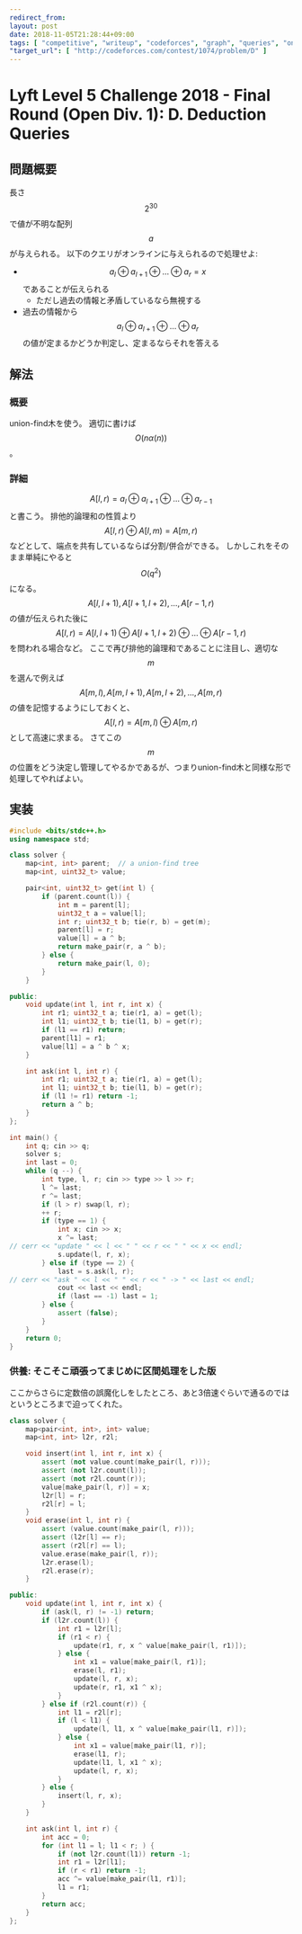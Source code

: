 ```yaml
---
redirect_from:
layout: post
date: 2018-11-05T21:28:44+09:00
tags: [ "competitive", "writeup", "codeforces", "graph", "queries", "online", "union-find-tree", "xor" ]
"target_url": [ "http://codeforces.com/contest/1074/problem/D" ]
---
```


# Lyft Level 5 Challenge 2018 - Final Round (Open Div. 1): D. Deduction Queries

## 問題概要

長さ $$2^{30}$$ で値が不明な配列 $$a$$ が与えられる。
以下のクエリがオンラインに与えられるので処理せよ:

-   $$a_l \oplus a _ {l+1} \oplus \dots \oplus a_r = x$$ であることが伝えられる
    -   ただし過去の情報と矛盾しているなら無視する
-   過去の情報から $$a_l \oplus a _ {l+1} \oplus \dots \oplus a_r$$ の値が定まるかどうか判定し、定まるならそれを答える

## 解法

### 概要

union-find木を使う。
適切に書けば $$O(n \alpha(n))$$。

### 詳細

$$A[l, r) = a_l \oplus a _ {l+1} \oplus \dots \oplus a _ {r - 1}$$ と書こう。
排他的論理和の性質より $$A[l, r) \oplus A[l, m) = A[m, r)$$ などとして、端点を共有しているならば分割/併合ができる。
しかしこれをそのまま単純にやると $$O(q^2)$$ になる。
$$A[l, l + 1), A[l + 1, l + 2), \dots, A[r - 1, r)$$ の値が伝えられた後に $$A[l, r) = A[l, l + 1) \oplus A[l + 1, l + 2) \oplus \dots \oplus A[r - 1, r)$$ を問われる場合など。
ここで再び排他的論理和であることに注目し、適切な $$m$$ を選んで例えば $$A[m, l), A[m, l + 1), A[m, l + 2), \dots, A[m, r)$$ の値を記憶するようにしておくと、$$A[l, r) = A[m, l) \oplus A[m, r)$$ として高速に求まる。
さてこの $$m$$ の位置をどう決定し管理してやるかであるが、つまりunion-find木と同様な形で処理してやればよい。

## 実装

``` c++
#include <bits/stdc++.h>
using namespace std;

class solver {
    map<int, int> parent;  // a union-find tree
    map<int, uint32_t> value;

    pair<int, uint32_t> get(int l) {
        if (parent.count(l)) {
            int m = parent[l];
            uint32_t a = value[l];
            int r; uint32_t b; tie(r, b) = get(m);
            parent[l] = r;
            value[l] = a ^ b;
            return make_pair(r, a ^ b);
        } else {
            return make_pair(l, 0);
        }
    }

public:
    void update(int l, int r, int x) {
        int r1; uint32_t a; tie(r1, a) = get(l);
        int l1; uint32_t b; tie(l1, b) = get(r);
        if (l1 == r1) return;
        parent[l1] = r1;
        value[l1] = a ^ b ^ x;
    }

    int ask(int l, int r) {
        int r1; uint32_t a; tie(r1, a) = get(l);
        int l1; uint32_t b; tie(l1, b) = get(r);
        if (l1 != r1) return -1;
        return a ^ b;
    }
};

int main() {
    int q; cin >> q;
    solver s;
    int last = 0;
    while (q --) {
        int type, l, r; cin >> type >> l >> r;
        l ^= last;
        r ^= last;
        if (l > r) swap(l, r);
        ++ r;
        if (type == 1) {
            int x; cin >> x;
            x ^= last;
// cerr << "update " << l << " " << r << " " << x << endl;
            s.update(l, r, x);
        } else if (type == 2) {
            last = s.ask(l, r);
// cerr << "ask " << l << " " << r << " -> " << last << endl;
            cout << last << endl;
            if (last == -1) last = 1;
        } else {
            assert (false);
        }
    }
    return 0;
}
```

### 供養: そこそこ頑張ってまじめに区間処理をした版

ここからさらに定数倍の誤魔化しをしたところ、あと3倍速ぐらいで通るのではというところまで迫ってくれた。

``` c++
class solver {
    map<pair<int, int>, int> value;
    map<int, int> l2r, r2l;

    void insert(int l, int r, int x) {
        assert (not value.count(make_pair(l, r)));
        assert (not l2r.count(l));
        assert (not r2l.count(r));
        value[make_pair(l, r)] = x;
        l2r[l] = r;
        r2l[r] = l;
    }
    void erase(int l, int r) {
        assert (value.count(make_pair(l, r)));
        assert (l2r[l] == r);
        assert (r2l[r] == l);
        value.erase(make_pair(l, r));
        l2r.erase(l);
        r2l.erase(r);
    }

public:
    void update(int l, int r, int x) {
        if (ask(l, r) != -1) return;
        if (l2r.count(l)) {
            int r1 = l2r[l];
            if (r1 < r) {
                update(r1, r, x ^ value[make_pair(l, r1)]);
            } else {
                int x1 = value[make_pair(l, r1)];
                erase(l, r1);
                update(l, r, x);
                update(r, r1, x1 ^ x);
            }
        } else if (r2l.count(r)) {
            int l1 = r2l[r];
            if (l < l1) {
                update(l, l1, x ^ value[make_pair(l1, r)]);
            } else {
                int x1 = value[make_pair(l1, r)];
                erase(l1, r);
                update(l1, l, x1 ^ x);
                update(l, r, x);
            }
        } else {
            insert(l, r, x);
        }
    }

    int ask(int l, int r) {
        int acc = 0;
        for (int l1 = l; l1 < r; ) {
            if (not l2r.count(l1)) return -1;
            int r1 = l2r[l1];
            if (r < r1) return -1;
            acc ^= value[make_pair(l1, r1)];
            l1 = r1;
        }
        return acc;
    }
};
```

